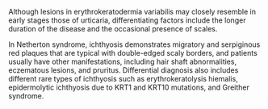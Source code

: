 Although lesions in erythrokeratodermia variabilis may closely resemble in early stages those of urticaria, differentiating factors include the longer duration of the disease and the occasional presence of scales.

In Netherton syndrome, ichthyosis demonstrates migratory and serpiginous red plaques that are typical with double-edged scaly borders, and patients usually have other manifestations, including hair shaft abnormalities, eczematous lesions, and pruritus. Differential diagnosis also includes different rare types of ichthyosis such as erythrokeratolysis hiemalis, epidermolytic ichthyosis due to KRT1 and KRT10 mutations, and Greither syndrome.